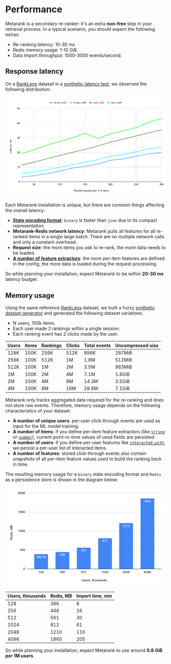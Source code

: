 # Performance

Metarank is a secondary re-ranker: it's an extra **non-free** step in your retrieval process. In a typical scenario, you should expect the following extras:
 
* Re-ranking latency: 10-30 ms
* Redis memory usage: 1-10 GiB
* Data import throughput: 1000-3000 events/second.

## Response latency

On a [RankLens](https://github.com/metarank/ranklens) dataset in a [synthetic latency test](https://github.com/metarank/metarank/blob/master/src/test/scala/ai/metarank/util/performance/LatencyBenchmark.scala), we observed the following distribution:

![Response latency depends on request size](img/latency.png)

Each Metarank installation is unique, but there are common things affecting the overall latency:
* [**State encoding format**](configuration/persistence.md#state-encoding-formats): `binary` is faster than `json` due to its compact representation.
* **Metarank-Redis network latency**: Metarank pulls all features for all re-ranked items in a single large batch. There are no multiple network calls and only a constant overhead. 
* **Request size**: the more items you ask to re-rank, the more data needs to be loaded.
* [**A number of feature extractors**](configuration/feature-extractors.md): the more per-item features are defined in the config, the more data is loaded during the request processing.

So while planning your installation, expect Metarank to be within **20-30 ms** latency budget.

## Memory usage

Using the same reference [RankLens](https://github.com/metarank/ranklens) dataset, we built a fuzzy [synthetic dataset generator](https://github.com/metarank/metarank/blob/master/src/test/scala/ai/metarank/util/SyntheticRanklensDataset.scala) and generated the following dataset variations:

* N users, 100k items.
* Each user made 2 rankings within a single session.
* Each ranking event has 2 clicks made by the user.

| Users | Items | Rankings | Clicks | Total events | Uncompressed size |
|-------|-------|----------|--------|--------------|-------------------|
| 128K  | 100K  | 256K     | 512K   | 896K         | 287MiB            |
| 256K  | 100K  | 512K     | 1M     | 1.8M         | 512MiB            |
| 512K  | 100K  | 1M       | 2M     | 3.5M         | 963MiB            |
| 1M    | 100K  | 2M       | 4M     | 7.1M         | 1.8GiB            |
| 2M    | 100K  | 4M       | 8M     | 14.3M        | 3.5GiB            |
| 4M    | 100K  | 8M       | 16M    | 28.6M        | 7.1GiB            |

Metarank only tracks aggregated data required for the re-ranking and does not store raw events. Therefore, memory usage depends on the following characteristics of your dataset:

* **A number of unique users**: per-user click-through events are used as input for the ML model training.
* **A number of items**: if you define per-item feature extractors (like [`string`](configuration/features/scalar.md#string-extractors) or [`number`](configuration/features/scalar.md#numerical-extractor)), current point-in-time values of used fields are persisted.
* **A number of users**: if you define per-user features like [`interacted_with`](configuration/features/user-session.md#interacted-with), we persist a per-user list of interacted items.
* **A number of features**: stored click-through events also contain snapshots of all per-item feature values used to build the ranking back in time. 

The resulting memory usage for a `binary` state encoding format and `Redis` as a persistence store is shown in the diagram below:

![Redis/heap memory usage](img/mem-usage.png)

| Users, thousands | Redis, MB | Import time, min |
|------------------|-----------|------------------|
|              128 |       386 |                8 |
|              256 |       448 |               16 |
|              512 |       561 |               30 |
|             1024 |       812 |               61 |
|             2048 |      1210 |              110 |
|             4096 |      1860 |              205 |

 So while planning your installation, expect Metarank to use around **0.8 GiB per 1M users**.